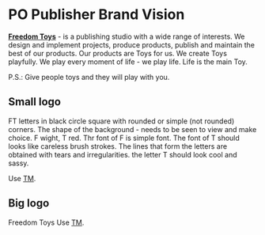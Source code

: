 # PO Publisher Brand Vision
[**Freedom Toys**](https://www.linkedin.com/company/freedom-toys/) - is a publishing studio with a wide range of interests.
We design and implement projects, produce products, publish and maintain the best of our products.
Our products are Toys for us.
We create Toys playfully.
We play every moment of life - we play life.
Life is the main Toy.

P.S.:
Give people toys and they will play with you.

## Small logo
FT letters in black circle square with rounded or simple (not rounded) corners.
The shape of the background - needs to be seen to view and make choice.
F wight, T red.
Thr font of F is simple font.
The font of T should looks like careless brush strokes. The lines that form the letters are obtained with tears and irregularities.
the letter T should look cool and sassy.

Use [TM](https://en.wikipedia.org/wiki/Trademark_symbol).

## Big logo
Freedom Toys
Use [TM](https://en.wikipedia.org/wiki/Trademark_symbol).
